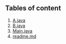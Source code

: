 ## Tables of content
1. [A.java](./A.java)
1. [B.java](./B.java)
1. [Main.java](./Main.java)
1. [readme.md](./readme.md)
